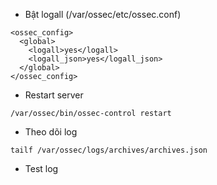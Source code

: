 * Bật logall \(/var/ossec/etc/ossec.conf\)

```
<ossec_config>
  <global>
    <logall>yes</logall>
    <logall_json>yes</logall_json>
  </global>
</ossec_config>  
```

* Restart server

```
/var/ossec/bin/ossec-control restart
```

* Theo dõi log

```
tailf /var/ossec/logs/archives/archives.json
```

* Test log

```

```



